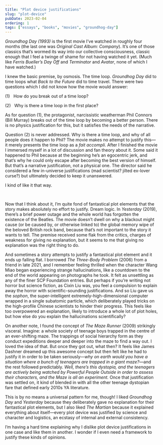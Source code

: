 ```yaml
---
title: "Plot device justifications"
slug: "plot-device"
pubDate: 2023-02-04
ordering: 1
tags: ["essays", "books", "movies", "groundhog-day"]
---
```


<span class="small-caps"><i>Groundhog Day (1993)</i></span> is the first movie I’ve watched in roughly four months (the last one was _Original Cast Album: Company_). It’s one of those classics that’s wormed its way into our collective consciousness, classic enough that I feel a twinge of shame for not having watched it yet. (Much like _Ferris Bueller’s Day Off_ and _Terminator_ and _Avatar_, none of which I have watched.)

I knew the basic premise, by osmosis. The time loop. _Groundhog Day_ did to time loops what _Back to the Future_ did to time travel. There were two questions which I did not know how the movie would answer:

(1) &nbsp; How do you break out of a time loop?

(2) &nbsp; Why is there a time loop in the first place?

As for question (1), the protagonist, narcissistic weatherman Phil Connors (Bill Murray) breaks out of the time loop by becoming a better person. There is no physics justification for this, but it satisfies the needs of the narrative.

Question (2) is never addressed. Why is there a time loop, and why of all people does it happen to Phil? The movie makes no attempt to justify this—it merely presents the time loop as a _fait accompli_. After I finished the movie I immersed myself in a lot of discussion and fan theory about it. Some said it happened to Phil because at the beginning he’s an egocentric jerk, and that’s why he could only escape after becoming the best version of himself. But that’s a narrative justification, not a physical one. The director said he considered a few in-universe justifications (mad scientist? jilted ex-lover curse?) but ultimately decided to keep it unanswered.

I kind of like it that way.

<br />

Now that I think about it, I’m quite fond of fantastical plot elements that the story makes absolutely no effort to justify. Dream logic. In _Yesterday_ (2019), there’s a brief power outage and the whole world has forgotten the existence of the Beatles. The movie doesn’t dwell on why a blackout might cause (or be caused by, or otherwise linked to) the global memory wipe of the beloved British rock band, because that’s not important to the story it wants to tell. The premise received some flak from the critics, charges of weakness for giving no explanation, but it seems to me that giving no explanation was the right thing to do.

And sometimes a story attempts to justify a fantastical plot element and it ends up falling flat. I borrowed _The Three-Body Problem_ (2006) from a friend in late 2021, and I remember feeling thrilled when the character Wang Miao began experiencing strange hallucinations, like a countdown to the end of the world appearing on photographs he took. It felt as unsettling as any of the finer SCP Foundation entries. But perhaps if you’re writing not horror but science fiction, as Cixin Liu was, you feel a compulsion to explain away the horror with scientific-sounding justifications. And so Liu gave us the _sophon_, the super-intelligent extremely-high-dimensional computer wrapped in a single subatomic particle, which deliberately played tricks on the high-profile Chinese scientists to hinder their progress. This feels like too overpowered an explanation, likely to introduce a whole lot of plot holes, but how else do you explain the hallucinations scientifically?

On another note, I found the concept of _The Maze Runner_ (2009) strikingly visceral. Imagine: a whole society of teenage boys trapped in the centre of an ever-shifting maze. The trappings of social hierarchy form as they conduct expeditions deeper and deeper into the maze to find a way out. I loved the idea of that. But once they got out, what then? It feels like James Dashner dreamed up this awesome concept but then felt like he had to justify it in order to be taken seriously—_why on earth would you have a situation where a bunch of teenagers are trapped in a giant maze?_—and the rest followed predictably. _Well, there’s this dystopia, and the teenagers are actively being watched by Powerful People Outside in order to assess their characters, and the Maze is all an experiment._ Once that justification was settled on, it kind of blended in with all the other teenage dystopian fare that defined early 2010s YA literature.

This is by no means a universal pattern for me, though! I liked _Groundhog Day_ and _Yesterday_ because they deliberately gave no explanation for their fantastical plot elements, but I also liked _The Martian_ because it explained everything about itself—every plot device was justified by science and character and logistics, an ecstasy of internal and external consistency.

I’m having a hard time explaining why I dislike plot device justifications in one case and like them in another. I wonder if I even need a framework to justify these kinds of opinions.